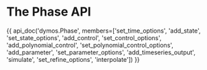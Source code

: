 # The Phase API

{{ api_doc('dymos.Phase', members=['set_time_options', 'add_state', 'set_state_options', 'add_control', 'set_control_options', 'add_polynomial_control', 'set_polynomial_control_options', 'add_parameter', 'set_parameter_options', 'add_timeseries_output', 'simulate', 'set_refine_options', 'interpolate']) }}
